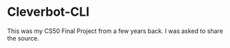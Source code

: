 # Cleverbot-CLI
This was my CS50 Final Project from a few years back. I was asked to share the source.
